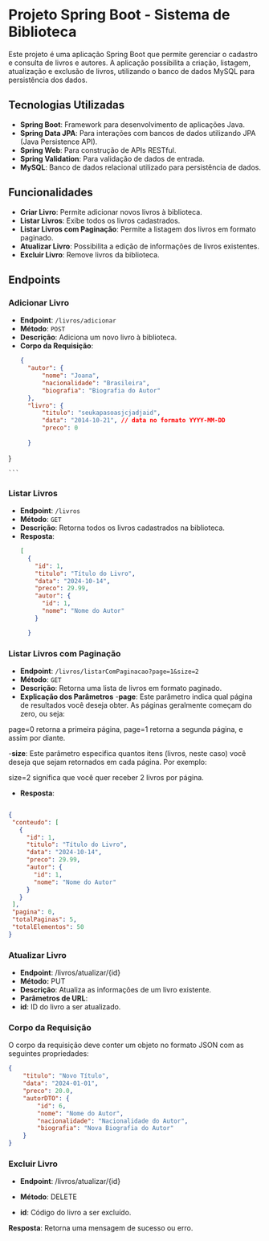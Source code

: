 # Projeto Spring Boot - Sistema de Biblioteca

Este projeto é uma aplicação Spring Boot que permite gerenciar o cadastro e consulta de livros e autores. A aplicação possibilita a criação, listagem, atualização e exclusão de livros, utilizando o banco de dados MySQL para persistência dos dados.

## Tecnologias Utilizadas
- **Spring Boot**: Framework para desenvolvimento de aplicações Java.
- **Spring Data JPA**: Para interações com bancos de dados utilizando JPA (Java Persistence API).
- **Spring Web**: Para construção de APIs RESTful.
- **Spring Validation**: Para validação de dados de entrada.
- **MySQL**: Banco de dados relacional utilizado para persistência de dados.

## Funcionalidades

- **Criar Livro**: Permite adicionar novos livros à biblioteca.
- **Listar Livros**: Exibe todos os livros cadastrados.
- **Listar Livros com Paginação**: Permite a listagem dos livros em formato paginado.
- **Atualizar Livro**: Possibilita a edição de informações de livros existentes.
- **Excluir Livro**: Remove livros da biblioteca.

## Endpoints

### Adicionar Livro
- **Endpoint**: `/livros/adicionar`
- **Método**: `POST`
- **Descrição**: Adiciona um novo livro à biblioteca.
- **Corpo da Requisição**:
  ```json
  {
    "autor": {
        "nome": "Joana",
        "nacionalidade": "Brasileira",
        "biografia": "Biografia do Autor"
    },
    "livro": {
        "titulo": "seukapasoasjcjadjaid",
        "data": "2014-10-21", // data no formato YYYY-MM-DD
        "preco": 0
        
    }
}

    ```
### Listar Livros
- **Endpoint**: `/livros`
- **Método**: `GET`
- **Descrição**: Retorna todos os livros cadastrados na biblioteca.
- **Resposta**:
  ```json
  [
    {
      "id": 1,
      "titulo": "Título do Livro",
      "data": "2024-10-14",
      "preco": 29.99,
      "autor": {
        "id": 1,
        "nome": "Nome do Autor"
      }

    }

    ```
### Listar Livros com Paginação
- **Endpoint**: `/livros/listarComPaginacao?page=1&size=2`
- **Método**: `GET`
- **Descrição**: Retorna uma lista de livros em formato paginado.
- **Explicação dos Parâmetros**
-**page**: Este parâmetro indica qual página de resultados você deseja obter. As páginas geralmente começam do zero, ou seja:

page=0 retorna a primeira página,
page=1 retorna a segunda página, e assim por diante.

-**size**: Este parâmetro especifica quantos itens (livros, neste caso) você deseja que sejam retornados em cada página. Por exemplo:

size=2 significa que você quer receber 2 livros por página.
- **Resposta**:

 ```json
 
{
  "conteudo": [
    {
      "id": 1,
      "titulo": "Título do Livro",
      "data": "2024-10-14",
      "preco": 29.99,
      "autor": {
        "id": 1,
        "nome": "Nome do Autor"
      }
    }
  ],
  "pagina": 0,
  "totalPaginas": 5,
  "totalElementos": 50
}
 ```
### Atualizar Livro
- **Endpoint**: /livros/atualizar/{id}
- **Método:** PUT
- **Descrição**: Atualiza as informações de um livro existente.
- **Parâmetros de URL**:
- **id**: ID do livro a ser atualizado.

### Corpo da Requisição
O corpo da requisição deve conter um objeto no formato JSON com as seguintes propriedades:

```json
{
    "titulo": "Novo Título",
    "data": "2024-01-01",
    "preco": 20.0,
    "autorDTO": {
        "id": 6,
        "nome": "Nome do Autor",
        "nacionalidade": "Nacionalidade do Autor",
        "biografia": "Nova Biografia do Autor"
    }
}
```
### Excluir Livro
- **Endpoint**: /livros/atualizar/{id}
- **Método**: DELETE


  

- **id**: Código do livro a ser excluído.

**Resposta**: Retorna uma mensagem de sucesso ou erro.



